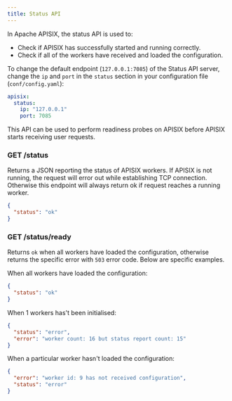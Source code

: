 ```yaml
---
title: Status API
---
```


<!--
#
# Licensed to the Apache Software Foundation (ASF) under one or more
# contributor license agreements.  See the NOTICE file distributed with
# this work for additional information regarding copyright ownership.
# The ASF licenses this file to You under the Apache License, Version 2.0
# (the "License"); you may not use this file except in compliance with
# the License.  You may obtain a copy of the License at
#
#     http://www.apache.org/licenses/LICENSE-2.0
#
# Unless required by applicable law or agreed to in writing, software
# distributed under the License is distributed on an "AS IS" BASIS,
# WITHOUT WARRANTIES OR CONDITIONS OF ANY KIND, either express or implied.
# See the License for the specific language governing permissions and
# limitations under the License.
#
-->

In Apache APISIX, the status API is used to:

* Check if APISIX has successfully started and running correctly.
* Check if all of the workers have received and loaded the configuration.

To change the default endpoint (`127.0.0.1:7085`) of the Status API server, change the `ip` and `port` in the `status` section in your configuration file (`conf/config.yaml`):

```yaml
apisix:
  status:
    ip: "127.0.0.1"
    port: 7085
```

This API can be used to perform readiness probes on APISIX before APISIX starts receiving user requests.

### GET /status

Returns a JSON reporting the status of APISIX workers. If APISIX is not running, the request will error out while establishing TCP connection. Otherwise this endpoint will always return ok if request reaches a running worker.

```json
{
  "status": "ok"
}
```

### GET /status/ready

Returns `ok` when all workers have loaded the configuration, otherwise returns the specific error with `503` error code. Below are specific examples.

When all workers have loaded the configuration:

```json
{
  "status": "ok"
}
```

When 1 workers has't been initialised:

```json
{
  "status": "error",
  "error": "worker count: 16 but status report count: 15"
}
```

When a particular worker hasn't loaded the configuration:

```json
{
  "error": "worker id: 9 has not received configuration",
  "status": "error"
}
```
